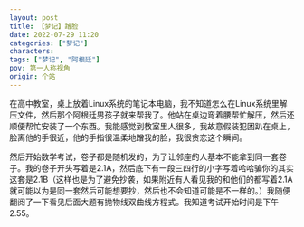 ```yaml
---
layout: post
title: 【梦记】蹭脸
date: 2022-07-29 11:20
categories: ["梦记"]
characters: 
tags: ["梦记", "阿根廷"]
pov: 第一人称视角
origin: 个站
---
```


在高中教室，桌上放着Linux系统的笔记本电脑，我不知道怎么在Linux系统里解压文件，然后那个阿根廷男孩子就来帮我了。他站在桌边弯着腰帮忙解压，然后还顺便帮忙安装了一个东西。我能感觉到教室里人很多，我故意假装犯困趴在桌上，脸离他的手很近，他的手指很温柔地蹭我的脸，我很贪恋这个瞬间。

然后开始数学考试，卷子都是随机发的，为了让邻座的人基本不能拿到同一套卷子。我的卷子开头写着是2.1A，然后底下有一段三四行的小字写着哈哈骗你的其实这套是2.1B（这样也是为了避免抄袭，如果附近有人看见我的和他们的都写着2.1A就可能以为是同一套然后可能想要抄，然后也不会知道可能是不一样的。）我随便翻阅了一下看见后面大题有抛物线双曲线方程式。我知道考试开始时间是下午2.55。
